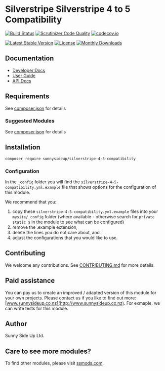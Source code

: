 # Silverstripe Silverstripe 4 to 5 Compatibility
[![Build Status](https://travis-ci.org/sunnysideup/silverstripe-silverstripe-4-5-compatibility.svg?branch=master)](https://travis-ci.org/sunnysideup/silverstripe-silverstripe-4-5-compatibility)
[![Scrutinizer Code Quality](https://scrutinizer-ci.com/g/sunnysideup/silverstripe-silverstripe-4-5-compatibility/badges/quality-score.png?b=master)](https://scrutinizer-ci.com/g/sunnysideup/silverstripe-silverstripe-4-5-compatibility/?branch=master)
[![codecov.io](https://codecov.io/github/sunnysideup/silverstripe-silverstripe-4-5-compatibility/coverage.svg?branch=master)](https://codecov.io/github/sunnysideup/silverstripe-silverstripe-4-5-compatibility?branch=master)

[![Latest Stable Version](https://poser.pugx.org/sunnysideup/silverstripe-4-5-compatibility/version)](https://packagist.org/packages/sunnysideup/silverstripe-4-5-compatibility)
[![License](https://poser.pugx.org/sunnysideup/silverstripe-4-5-compatibility/license)](https://packagist.org/packages/sunnysideup/silverstripe-4-5-compatibility)
[![Monthly Downloads](https://poser.pugx.org/sunnysideup/silverstripe-4-5-compatibility/d/monthly)](https://packagist.org/packages/sunnysideup/silverstripe-4-5-compatibility)


## Documentation



 * [Developer Docs](docs/en/INDEX.md)
 * [User Guide](docs/en/userguide.md)
 * [API Docs](http://docs.ssmods.com/sunnysideup/silverstripe-4-5-compatibility/classes.xhtml)


## Requirements



See [composer.json](composer.json) for details


### Suggested Modules



See [composer.json](composer.json) for details


## Installation


```
composer require sunnysideup/silverstripe-4-5-compatibility
```

### Configuration



In the `_config` folder you will find the `silverstripe-4-5-compatibility.yml.example`
file that shows options for the configuration of this module.

We recommend that you:

  1. copy these `silverstripe-4-5-compatibility.yml.example` files into your
`mysite/_config` folder (where available - otherwise search for `private static $` in the module to see what can be configured)
  2. remove the .example extension,
  3. delete the lines you do not care about, and
  4. adjust the configurations that you would like to use.


## Contributing



We welcome any contributions. See [CONTRIBUTING.md](CONTRIBUTING.md) for more details.

## Paid assistance



You can pay us to create an improved / adapted version of this module for your own projects.  Please contact us if you like to find out more: [www.sunnysideup.co.nz](http://www.sunnysideup.co.nz).  For exmaple, we can write tests for this module.

## Author



Sunny Side Up Ltd.


## Care to see more modules?

To find other modules, please visit [ssmods.com](http://ssmods.com/).
